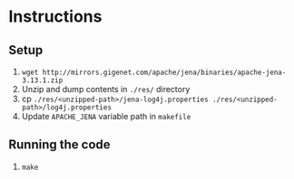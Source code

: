# Instructions
## Setup
1. `wget http://mirrors.gigenet.com/apache/jena/binaries/apache-jena-3.13.1.zip`
2. Unzip and dump contents in `./res/` directory
3. cp `./res/<unzipped-path>/jena-log4j.properties ./res/<unzipped-path>/log4j.properties`
4. Update `APACHE_JENA` variable path in `makefile` 

## Running the code
1. `make` 
